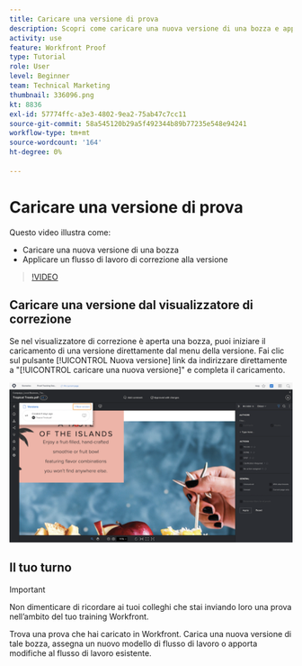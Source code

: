 ```yaml
---
title: Caricare una versione di prova
description: Scopri come caricare una nuova versione di una bozza e applicare un flusso di lavoro di correzione alla versione in [!DNL  Workfront].
activity: use
feature: Workfront Proof
type: Tutorial
role: User
level: Beginner
team: Technical Marketing
thumbnail: 336096.png
kt: 8836
exl-id: 57774ffc-a3e3-4802-9ea2-75ab47c7cc11
source-git-commit: 58a545120b29a5f492344b89b77235e548e94241
workflow-type: tm+mt
source-wordcount: '164'
ht-degree: 0%

---
```


# Caricare una versione di prova

Questo video illustra come:

* Caricare una nuova versione di una bozza
* Applicare un flusso di lavoro di correzione alla versione

>[!VIDEO](https://video.tv.adobe.com/v/336096/?quality=12)

## Caricare una versione dal visualizzatore di correzione

Se nel visualizzatore di correzione è aperta una bozza, puoi iniziare il caricamento di una versione direttamente dal menu della versione. Fai clic sul pulsante [!UICONTROL Nuova versione] link da indirizzare direttamente a &quot;[!UICONTROL caricare una nuova versione]&quot; e completa il caricamento.

![Immagine del visualizzatore di correzione con il menu della versione espanso nell’angolo in alto a sinistra e [!UICONTROL Nuova versione] link evidenziato.](assets/upload-version-from-viewer.png)

## Il tuo turno

>[!IMPORTANT]
>
>Non dimenticare di ricordare ai tuoi colleghi che stai inviando loro una prova nell’ambito del tuo training Workfront.

Trova una prova che hai caricato in Workfront. Carica una nuova versione di tale bozza, assegna un nuovo modello di flusso di lavoro o apporta modifiche al flusso di lavoro esistente.

<!--
### Learn more 
* Create a new version of a proof
-->
